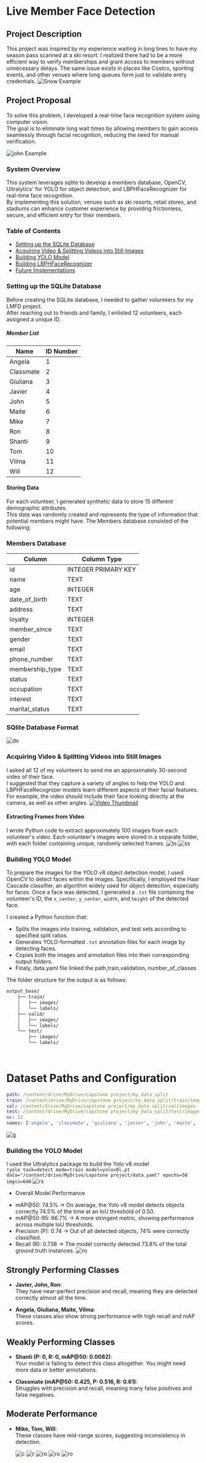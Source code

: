 # Live Member Face Detection
## Project Description
This project was inspired by my experience waiting in long lines to have my season pass scanned at a ski resort. I realized there had to be a more efficient way to verify memberships and grant access to members without unnecessary delays. The same issue exists in places like Costco, sporting events, and other venues where long queues form just to validate entry credentials.
![Snow Example](images/snow_ex.jpg)

## Project Proposal
To solve this problem, I developed a real-time face recognition system using computer vision. <br>
The goal is to eliminate long wait times by allowing members to gain access seamlessly through facial recognition, reducing the need for manual verification. <br>

![john Example](images/john_scan.jpg)

### System Overview
This system leverages sqlite to develop a members database, OpenCV, Ultralytics' for YOLO for object detection, and LBPHFaceRecognizer for real-time face recognition.<br>
By implementing this solution, venues such as ski resorts, retail stores, and stadiums can enhance customer experience by providing frictionless, secure, and efficient entry for their members.
### Table of Contents  
- [Setting up the SQLite Database](#setting-up-the-sqlite-database)  
- [Acquiring Video & Splitting Videos into Still Images](#acquiring-video--splitting-videos-into-still-images)  
- [Building YOLO Model](#building-yolo-model)  
- [Building LBPHFaceRecognizer](#building-lbphfacerecognizer)  
- [Future Implementations](#future-implementations)  
### Setting up the SQLite Database
Before creating the SQLite database, I needed to gather volunteers for my LMFD project.<br>
After reaching out to friends and family, I enlisted 12 volunteers, each assigned a unique ID.
##### Member List  

| Name      | ID Number |
|-----------|----------|
| Angela    | 1        |
| Classmate | 2        |
| Giuliana  | 3        |
| Javier    | 4        |
| John      | 5        |
| Maite     | 6        |
| Mike      | 7        |
| Ron       | 8        |
| Shanti    | 9        |
| Tom       | 10       |
| Vilma     | 11       |
| Will      | 12       |
#### Storing Data
For each volunteer, I generated synthetic data to store 15 different demographic attributes. <br> This data was randomly created and represents the type of information that potential members might have.
The Members database consisted of the following:
### Members Database

| Column           | Column Type         |
|------------------|---------------------|
| id               | INTEGER PRIMARY KEY |
| name             | TEXT                |
| age              | INTEGER             |
| date_of_birth    | TEXT                |
| address          | TEXT                |
| loyalty          | INTEGER             |
| member_since     | TEXT                |
| gender           | TEXT                |
| email            | TEXT                |
| phone_number     | TEXT                |
| membership_type  | TEXT                |
| status           | TEXT                |
| occupation       | TEXT                |
| interest         | TEXT                |
| marital_status   | TEXT                |
### SQlite Database Format
![ds](images/ds_example.jpg)
### Acquiring Video & Splitting Videos into Still Images 
I asked all 12 of my volunteers to send me an approximately 30-second video of their face. <br>
I suggested that they capture a variety of angles to help the YOLO and LBPHFaceRecognizer models learn different aspects of their facial features.<br>
For example, the video should include their face looking directly at the camera, as well as other angles.
[![Video Thumbnail](images/john_ex.jpg)](images/johns.mp4)
#### Extracting Frames from Video
I wrote Python code to extract approximately 100 images from each volunteer's video. Each volunteer's images were stored in a separate folder, with each folder containing unique, randomly selected frames.
![ts](images/test.jpg)
![ss](images/splitting_photos.jpg)
### Building YOLO Model 
To prepare the images for the YOLO v8 object detection model, I used OpenCV to detect faces within the images. Specifically, I employed the Haar Cascade classifier, an algorithm widely used for object detection, especially for faces. Once a face was detected, I generated a `.txt` file containing the volunteer's ID, the `x_center`, `y_center`, `width`, and `height` of the detected face.

I created a Python function that:

- Splits the images into training, validation, and test sets according to specified split ratios.
- Generates YOLO-formatted `.txt` annotation files for each image by detecting faces.
- Copies both the images and annotation files into their corresponding output folders.
- Finaly, data.yaml file linked the path,train,validation, number_of_classes

The folder structure for the output is as follows:
```bash
output_base/
    ├── train/
    │   ├── images/
    │   └── labels/
    ├── valid/
    │   ├── images/
    │   └── labels/
    └── test/
        ├── images/
        └── labels/

        
```
# Dataset Paths and Configuration
```yaml
path: /content/drive/MyDrive/capstone project/my_data_split
train: /content/drive/MyDrive/capstone project/my_data_split/train/images
val: /content/drive/MyDrive/capstone project/my_data_split/val/images
test: /content/drive/MyDrive/capstone project/my_data_split/test/images
nc: 12
names: ['angela', 'classmate', 'giuliana', 'javier', 'john', 'maite', 'mike', 'ron', 'shanti', 'tom', 'vilma', 'will']
```
![g](images/g_doc.jpg)
### Building the YOLO Model
I used the Ultralytics package to build the Yolo v8 model <br>
`!yolo task=detect mode=train model=yolov8l.pt data="/content/drive/MyDrive/capstone project/data.yaml" epochs=50 imgsz=640`
![rs](images/yolo_results.jpg)
- Overall Model Performance
* mAP@50: 74.5% → On average, the Yolo v8 model detects objects correctly 74.5% of the time at an IoU threshold of 0.50.
* mAP@50-95: 66.7% → A more stringent metric, showing performance across multiple IoU thresholds.
* Precision (P): 0.74 → Out of all detected objects, 74% were correctly classified.
* Recall (R): 0.738 → The model correctly detected 73.8% of the total ground truth instances.
![ro](images/por.jpg)
## Strongly Performing Classes

- **Javier, John, Ron**:  
  They have near-perfect precision and recall, meaning they are detected correctly almost all the time.

- **Angela, Giuliana, Maite, Vilma**:  
  These classes also show strong performance with high recall and mAP scores.

## Weakly Performing Classes

- **Shanti (P: 0, R: 0, mAP@50: 0.0082)**:  
  Your model is failing to detect this class altogether. You might need more data or better annotations.

- **Classmate (mAP@50: 0.425, P: 0.516, R: 0.61)**:  
  Struggles with precision and recall, meaning many false positives and false negatives.

## Moderate Performance

- **Mike, Tom, Will**:  
  These classes have mid-range scores, suggesting inconsistency in detection.

  ![c](images/confusion_matrix.jpg)
  ![r](images/roc_curve.jpg)
  ![ro](images/train_batch.jpg)
  ![ro](images/val_batch.jpg)
    ![ro](images/val_two.jpg)
